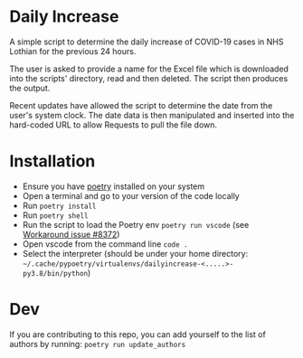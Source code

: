 # Daily Increase

A simple script to determine the daily increase of COVID-19 cases in NHS Lothian for the previous 24 hours.

The user is asked to provide a name for the Excel file which is downloaded into the scripts' directory, read and then deleted. The script then produces the output. 

Recent updates have allowed the script to determine the date from the user's system clock. The date data is then manipulated and inserted into the hard-coded URL to allow Requests to pull the file down. 

# Installation

* Ensure you have [poetry](https://python-poetry.org/) installed on your system 
* Open a terminal and go to your version of the code locally
* Run `poetry install`
* Run `poetry shell`
* Run the script to load the Poetry env `poetry run vscode` (see [Workaround issue #8372](https://github.com/microsoft/vscode-python/issues/8372))
* Open vscode from the command line `code .`
* Select the interpreter (should be under your home directory: `~/.cache/pypoetry/virtualenvs/dailyincrease-<.....>-py3.8/bin/python`)

# Dev

If you are contributing to this repo, you can add yourself to the list of authors by running: `poetry run update_authors`

